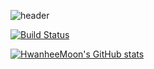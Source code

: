 ![header](https://capsule-render.vercel.app/api?type=waving&color=6BE1E5&text=welcome+to+Hwanhee's+GitHub!👋&fontColor=E2FEFF&fontSize=50&font=)

[![Build Status](https://travis-ci.org/joemccann/dillinger.svg?branch=master)](https://travis-ci.org/joemccann/dillinger)

[![HwanheeMoon's GitHub stats](https://github-readme-stats.vercel.app/api?username=HwanheeMoon&theme=radical)](https://github.com/anuraghazra/github-readme-stats)
